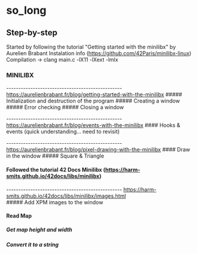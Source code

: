 # so_long

## Step-by-step 
Started by following the tutorial "Getting started with the minilibx" by Aurelien Brabant 
  Instalation info (https://github.com/42Paris/minilibx-linux) 
  Compilation  -> clang main.c -lX11 -lXext -lmlx
  
   ### MINILIBX
  ------------------------------------------------  https://aurelienbrabant.fr/blog/getting-started-with-the-minilibx
    ##### Initialization and destruction of the program 
    ##### Creating a window
    ##### Error checking
    ##### Closing a window
    
  ------------------------------------------------  https://aurelienbrabant.fr/blog/events-with-the-minilibx
    #### Hooks & events (quick understanding... need to revisit)
    
  ------------------------------------------------  https://aurelienbrabant.fr/blog/pixel-drawing-with-the-minilibx
    #### Draw in the window
      ##### Square & Triangle
      
  #### Followed the tutorial 42 Docs Minilibx (https://harm-smits.github.io/42docs/libs/minilibx)    
  ------------------------------------------------  https://harm-smits.github.io/42docs/libs/minilibx/images.html     
    ##### Add XPM images to the window
  
#### Read Map
  ##### Get map height and width
  ##### Convert it to a string
    
  
 
